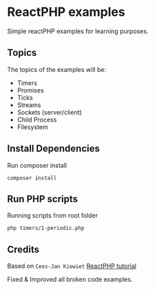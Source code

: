 ReactPHP examples
==================
Simple reactPHP examples for learning purposes.

Topics
------------------
The topics of the examples will be:

* Timers
* Promises
* Ticks
* Streams
* Sockets (server/client)
* Child Process
* Filesystem

Install Dependencies
------------------
Run composer install
```
composer install
```

Run PHP scripts
------------------
Running scripts from root folder
```
php timers/1-periodic.php
```

Credits
-------------------
Based on `Cees-Jan Kiewiet` <a href="https://blog.wyrihaximus.net/2015/01/reactphp-introduction/">ReactPHP tutorial</a>

Fixed & Improved all broken code examples.



